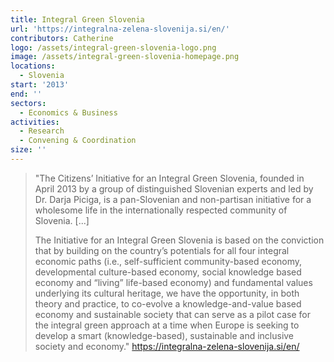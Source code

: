 ```yaml
---
title: Integral Green Slovenia
url: 'https://integralna-zelena-slovenija.si/en/'
contributors: Catherine
logo: /assets/integral-green-slovenia-logo.png
image: /assets/integral-green-slovenia-homepage.png
locations:
  - Slovenia
start: '2013'
end: ''
sectors:
  - Economics & Business
activities:
  - Research
  - Convening & Coordination
size: ''
---
```

> "The Citizens’ Initiative for an Integral Green Slovenia, founded in April 2013 by a group of distinguished Slovenian experts and led by Dr. Darja Piciga, is a pan-Slovenian and non-partisan initiative for a wholesome life in the internationally respected community of Slovenia. [...]
> 
> The Initiative for an Integral Green Slovenia is based on the conviction that by building on the country’s potentials for all four integral economic paths (i.e., self-sufficient community-based economy, developmental culture-based economy, social knowledge based economy and “living” life-based economy) and fundamental values underlying its cultural heritage, we have the opportunity, in both theory and practice, to co-evolve a knowledge-and-value based economy and sustainable society that can serve as a pilot case for the integral green approach at a time when Europe is seeking to develop a smart (knowledge-based), sustainable and inclusive society and economy."
> https://integralna-zelena-slovenija.si/en/ 
